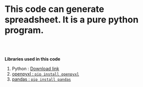 # This code can generate spreadsheet. It is a pure python program.
<br>
<br>
<p>
<b>Libraries used in this code</b>
<br>
<ol>
  <li>Python : <a href="https://www.python.org">Download link</li>
  <li>openpyxl : <code>pip install openpyxl</code>
  <li>pandas : <code>pip install pandas</code></li>
</ol>
